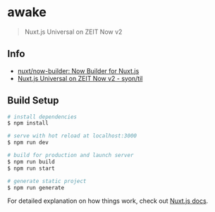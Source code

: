 # awake

> Nuxt.js Universal on ZEIT Now v2

## Info

- [nuxt/now-builder: Now Builder for Nuxt.js](https://github.com/nuxt/now-builder)
- [Nuxt.js Universal on ZEIT Now v2 - syon/til](https://syon.github.io/til/2019/04/21/nuxt-now-v2-error/)

## Build Setup

``` bash
# install dependencies
$ npm install

# serve with hot reload at localhost:3000
$ npm run dev

# build for production and launch server
$ npm run build
$ npm run start

# generate static project
$ npm run generate
```

For detailed explanation on how things work, check out [Nuxt.js docs](https://nuxtjs.org).
